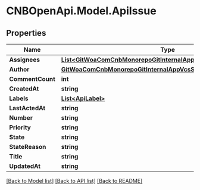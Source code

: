 # CNBOpenApi.Model.ApiIssue

## Properties

Name | Type | Description | Notes
------------ | ------------- | ------------- | -------------
**Assignees** | [**List&lt;GitWoaComCnbMonorepoGitInternalAppVcsServiceBffApiUserInfo&gt;**](GitWoaComCnbMonorepoGitInternalAppVcsServiceBffApiUserInfo.md) |  | [optional] 
**Author** | [**GitWoaComCnbMonorepoGitInternalAppVcsServiceBffApiUserInfo**](GitWoaComCnbMonorepoGitInternalAppVcsServiceBffApiUserInfo.md) |  | [optional] 
**CommentCount** | **int** |  | [optional] 
**CreatedAt** | **string** |  | [optional] 
**Labels** | [**List&lt;ApiLabel&gt;**](ApiLabel.md) |  | [optional] 
**LastActedAt** | **string** |  | [optional] 
**Number** | **string** |  | [optional] 
**Priority** | **string** |  | [optional] 
**State** | **string** |  | [optional] 
**StateReason** | **string** |  | [optional] 
**Title** | **string** |  | [optional] 
**UpdatedAt** | **string** |  | [optional] 

[[Back to Model list]](../../README.md#documentation-for-models) [[Back to API list]](../../README.md#documentation-for-api-endpoints) [[Back to README]](../../README.md)

